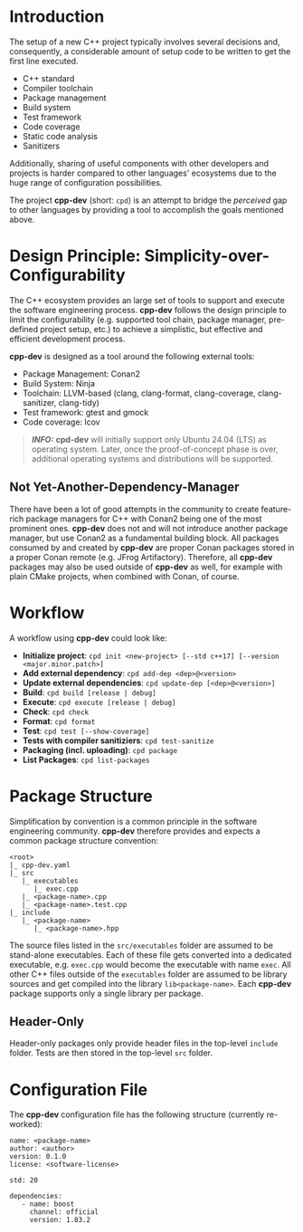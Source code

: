 # Introduction

The setup of a new C++ project typically involves several decisions and, consequently, a considerable amount of setup code to be written to get the first line executed. 

- C++ standard
- Compiler toolchain
- Package management
- Build system
- Test framework
- Code coverage
- Static code analysis
- Sanitizers

Additionally, sharing of useful components with other developers and projects is harder compared to other languages' ecosystems due to the huge range of configuration possibilities.

The project **cpp-dev** (short: `cpd`) is an attempt to bridge the *perceived* gap to other languages by providing a tool to accomplish the goals mentioned above.


# Design Principle: Simplicity-over-Configurability

The C++ ecosystem provides an large set of tools to support and execute the software engineering process.
**cpp-dev** follows the design principle to limit the configurability (e.g. supported tool chain, package manager, pre-defined project setup, etc.) to achieve a simplistic, but effective and efficient development process.

**cpp-dev** is designed as a tool around the following external tools:

- Package Management: Conan2
- Build System: Ninja
- Toolchain: LLVM-based (clang, clang-format, clang-coverage, clang-sanitizer, clang-tidy)
- Test framework: gtest and gmock
- Code coverage: lcov

> **_INFO:_** **cpd-dev** will initially support only Ubuntu 24.04 (LTS) as operating system.
> Later, once the proof-of-concept phase is over, additional operating systems and distributions will be supported.


## Not Yet-Another-Dependency-Manager

There have been a lot of good attempts in the community to create feature-rich package managers for C++ with Conan2 being one of the most prominent ones.
**cpp-dev** does not and will not introduce another package manager, but use Conan2 as a fundamental building block.
All packages consumed by and created by **cpp-dev** are proper Conan packages stored in a proper Conan remote (e.g. JFrog Artifactory).
Therefore, all **cpp-dev** packages may also be used outside of **cpp-dev** as well, for example with plain CMake projects, when combined with Conan, of course.


# Workflow

A workflow using **cpp-dev** could look like:

* **Initialize project**: `cpd init <new-project> [--std c++17] [--version <major.minor.patch>]`
* **Add external dependency**: `cpd add-dep <dep>@<version>`
* **Update external dependencies**: `cpd update-dep [<dep>@<version>]`
* **Build**: `cpd build [release | debug]`
* **Execute**: `cpd execute [release | debug]`
* **Check**: `cpd check`
* **Format**: `cpd format`
* **Test**: `cpd test [--show-coverage]`
* **Tests with compiler sanitiziers**: `cpd test-sanitize`
* **Packaging (incl. uploading)**: `cpd package`
* **List Packages**: `cpd list-packages`


# Package Structure

Simplification by convention is a common principle in the software engineering community.
**cpp-dev** therefore provides and expects a common package structure convention:

```
<root>
|_ cpp-dev.yaml
|_ src
   |_ executables
      |_ exec.cpp
   |_ <package-name>.cpp
   |_ <package-name>.test.cpp
|_ include
   |_ <package-name>
      |_ <package-name>.hpp
```

The source files listed in the `src/executables` folder are assumed to be stand-alone executables.
Each of these file gets converted into a dedicated executable, e.g. `exec.cpp` would become the executable with name `exec`.
All other C++ files outside of the `executables` folder are assumed to be library sources and get compiled into the library `lib<package-name>`.
Each **cpp-dev** package supports only a single library per package.

## Header-Only

Header-only packages only provide header files in the top-level `include` folder.
Tests are then stored in the top-level `src` folder.


# Configuration File

The **cpp-dev** configuration file has the following structure (currently re-worked):

```
name: <package-name>
author: <author>
version: 0.1.0
license: <software-license>

std: 20

dependencies:
   - name: boost
     channel: official
     version: 1.83.2
```